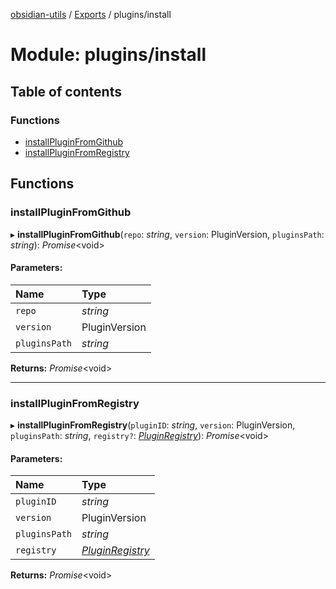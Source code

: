 [obsidian-utils](../README.md) / [Exports](../modules.md) / plugins/install

# Module: plugins/install

## Table of contents

### Functions

- [installPluginFromGithub](plugins_install.md#installpluginfromgithub)
- [installPluginFromRegistry](plugins_install.md#installpluginfromregistry)

## Functions

### installPluginFromGithub

▸ **installPluginFromGithub**(`repo`: *string*, `version`: PluginVersion, `pluginsPath`: *string*): *Promise*<void\>

#### Parameters:

Name | Type |
:------ | :------ |
`repo` | *string* |
`version` | PluginVersion |
`pluginsPath` | *string* |

**Returns:** *Promise*<void\>

___

### installPluginFromRegistry

▸ **installPluginFromRegistry**(`pluginID`: *string*, `version`: PluginVersion, `pluginsPath`: *string*, `registry?`: [*PluginRegistry*](../classes/plugins_registry.pluginregistry.md)): *Promise*<void\>

#### Parameters:

Name | Type |
:------ | :------ |
`pluginID` | *string* |
`version` | PluginVersion |
`pluginsPath` | *string* |
`registry` | [*PluginRegistry*](../classes/plugins_registry.pluginregistry.md) |

**Returns:** *Promise*<void\>
